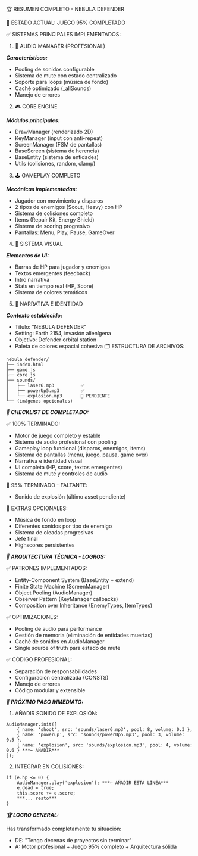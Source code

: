 🏆 RESUMEN COMPLETO - NEBULA DEFENDER

🎯 ESTADO ACTUAL: JUEGO 95% COMPLETADO

✅ SISTEMAS PRINCIPALES IMPLEMENTADOS:

1. 🎵 AUDIO MANAGER (PROFESIONAL)

***Características:***
- Pooling de sonidos configurable
- Sistema de mute con estado centralizado
- Soporte para loops (música de fondo)
- Caché optimizado (_allSounds)
- Manejo de errores
2. 🎮 CORE ENGINE

***Módulos principales:***
- DrawManager (renderizado 2D)
- KeyManager (input con anti-repeat)
- ScreenManager (FSM de pantallas)
- BaseScreen (sistema de herencia)
- BaseEntity (sistema de entidades)
- Utils (colisiones, random, clamp)
3. 🕹️ GAMEPLAY COMPLETO

***Mecánicas implementadas:***
- Jugador con movimiento y disparos
- 2 tipos de enemigos (Scout, Heavy) con HP
- Sistema de colisiones completo
- Items (Repair Kit, Energy Shield)
- Sistema de scoring progresivo
- Pantallas: Menu, Play, Pause, GameOver
4. 🎨 SISTEMA VISUAL

***Elementos de UI:***
- Barras de HP para jugador y enemigos
- Textos emergentes (feedback)
- Intro narrativa
- Stats en tiempo real (HP, Score)
- Sistema de colores temáticos
5. 📖 NARRATIVA E IDENTIDAD

***Contexto establecido:***
- Título: "NEBULA DEFENDER" 
- Setting: Earth 2154, invasión alienígena
- Objetivo: Defender orbital station
- Paleta de colores espacial cohesiva
🗂️ ESTRUCTURA DE ARCHIVOS:

```
nebula_defender/
├── index.html
├── game.js
├── core.js
├── sounds/
│   ├── laser6.mp3          ✅
│   ├── powerUp5.mp3        ✅
│   └── explosion.mp3       🚫 PENDIENTE
└── (imágenes opcionales)
```

***🎯 CHECKLIST DE COMPLETADO:***

✅ 100% TERMINADO:
- Motor de juego completo y estable
- Sistema de audio profesional con pooling
- Gameplay loop funcional (disparos, enemigos, items)
- Sistema de pantallas (menu, juego, pausa, game over)
- Narrativa e identidad visual
- UI completa (HP, score, textos emergentes)
- Sistema de mute y controles de audio

🎯 95% TERMINADO - FALTANTE:
- Sonido de explosión (último asset pendiente)

🌟 EXTRAS OPCIONALES:
- Música de fondo en loop
- Diferentes sonidos por tipo de enemigo
- Sistema de oleadas progresivas
- Jefe final
- Highscores persistentes

***🔧 ARQUITECTURA TÉCNICA - LOGROS:***

✅ PATRONES IMPLEMENTADOS:
- Entity-Component System (BaseEntity + extend)
- Finite State Machine (ScreenManager)
- Object Pooling (AudioManager)
- Observer Pattern (KeyManager callbacks)
- Composition over Inheritance (EnemyTypes, ItemTypes)

✅ OPTIMIZACIONES:
- Pooling de audio para performance
- Gestión de memoria (eliminación de entidades muertas)
- Caché de sonidos en AudioManager
- Single source of truth para estado de mute

✅ CÓDIGO PROFESIONAL:
- Separación de responsabilidades
- Configuración centralizada (CONSTS)
- Manejo de errores
- Código modular y extensible

***🚀 PRÓXIMO PASO INMEDIATO:***

1. AÑADIR SONIDO DE EXPLOSIÓN:
```
AudioManager.init([
    { name: 'shoot', src: 'sounds/laser6.mp3', pool: 8, volume: 0.3 },
    { name: 'powerup', src: 'sounds/powerUp5.mp3', pool: 3, volume: 0.5 },
    { name: 'explosion', src: 'sounds/explosion.mp3', pool: 4, volume: 0.6 } ***← AÑADIR***
]);
```

2. INTEGRAR EN COLISIONES:

```
if (e.hp <= 0) {
    AudioManager.play('explosion'); ***← AÑADIR ESTA LÍNEA***
    e.dead = true;
    this.score += e.score;
    ***... resto***
}
```

***🏆 LOGRO GENERAL:***

Has transformado completamente tu situación:
- DE: "Tengo decenas de proyectos sin terminar"
- A: Motor profesional + Juego 95% completo + Arquitectura sólida